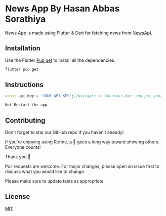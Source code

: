 # News App By Hasan Abbas Sorathiya

News App is made using Flutter & Dart for fetching news from [NewsApi](https://newsapi.org/).

## Installation

Use the Flutter [Pub get]() to install all the dependencies.

```bash
flutter pub get
```

## Instructions

```dart
const api_Key = 'YOUR_API_KEY';//Navigate to Constant.dart and put your API key from (https://www.newsapi.org/).

Hot Restart the app.

```

## Contributing

Don’t forget to star our GitHub repo if you haven’t already!

If you’re enjoying using Refine, a 🌟 goes a long way toward showing others. Everyone counts!

Thank you 🙏

Pull requests are welcome. For major changes, please open an issue first to discuss what you would like to change.

Please make sure to update tests as appropriate.

## License
[MIT](https://choosealicense.com/licenses/mit/)
